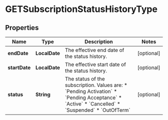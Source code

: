 

# GETSubscriptionStatusHistoryType


## Properties

| Name | Type | Description | Notes |
|------------ | ------------- | ------------- | -------------|
|**endDate** | **LocalDate** | The effective end date of the status history. |  [optional] |
|**startDate** | **LocalDate** | The effective start date of the status history. |  [optional] |
|**status** | **String** | The status of the subscription.  Values are:  * &#x60;Pending Activation&#x60; * &#x60;Pending Acceptance&#x60; * &#x60;Active&#x60; * &#x60;Cancelled&#x60; * &#x60;Suspended&#x60; * &#x60;OutOfTerm&#x60;  |  [optional] |



